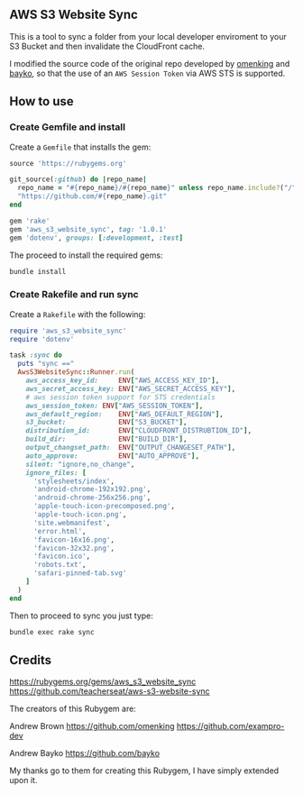 ## AWS S3 Website Sync

This is a tool to sync a folder from your local developer enviroment to your S3 Bucket and then invalidate the CloudFront cache.

I modified the source code of the original repo developed by [omenking](https://github.com/omenking) and [bayko](https://github.com/bayko), so that the use of an `AWS Session Token` via AWS STS is supported.

## How to use

### Create Gemfile and install

Create a `Gemfile` that installs the gem:

```rb
source 'https://rubygems.org'

git_source(:github) do |repo_name|
  repo_name = "#{repo_name}/#{repo_name}" unless repo_name.include?("/")
  "https://github.com/#{repo_name}.git"
end

gem 'rake'
gem 'aws_s3_website_sync', tag: '1.0.1'
gem 'dotenv', groups: [:development, :test]
```

The proceed to install the required gems:

```sh
bundle install
```

### Create Rakefile and run sync

Create a `Rakefile` with the following:

```rb
require 'aws_s3_website_sync'
require 'dotenv'

task :sync do
  puts "sync =="
  AwsS3WebsiteSync::Runner.run(
    aws_access_key_id:     ENV["AWS_ACCESS_KEY_ID"],
    aws_secret_access_key: ENV["AWS_SECRET_ACCESS_KEY"],
    # aws session token support for STS credentials
    aws_session_token: ENV["AWS_SESSION_TOKEN"],
    aws_default_region:    ENV["AWS_DEFAULT_REGION"],
    s3_bucket:             ENV["S3_BUCKET"],
    distribution_id:       ENV["CLOUDFRONT_DISTRUBTION_ID"],
    build_dir:             ENV["BUILD_DIR"],
    output_changset_path:  ENV["OUTPUT_CHANGESET_PATH"],
    auto_approve:          ENV["AUTO_APPROVE"],
    silent: "ignore,no_change",
    ignore_files: [
      'stylesheets/index',
      'android-chrome-192x192.png',
      'android-chrome-256x256.png',
      'apple-touch-icon-precomposed.png',
      'apple-touch-icon.png',
      'site.webmanifest',
      'error.html',
      'favicon-16x16.png',
      'favicon-32x32.png',
      'favicon.ico',
      'robots.txt',
      'safari-pinned-tab.svg'
    ]
  )
end
```

Then to proceed to sync you just type:

```sh
bundle exec rake sync
```

## Credits
https://rubygems.org/gems/aws_s3_website_sync
https://github.com/teacherseat/aws-s3-website-sync

The creators of this Rubygem are:

Andrew Brown
https://github.com/omenking 
https://github.com/exampro-dev

Andrew Bayko
https://github.com/bayko

My thanks go to them for creating this Rubygem, I have simply extended upon it.
